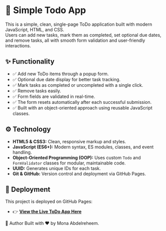 # 📝 Simple Todo App

This is a simple, clean, single-page ToDo application built with modern JavaScript, HTML, and CSS.  
Users can add new tasks, mark them as completed, set optional due dates, and remove tasks, all with smooth form validation and user-friendly interactions.

## ✨ Functionality

- ✅ Add new ToDo items through a popup form.
- ✅ Optional due date display for better task tracking.
- ✅ Mark tasks as completed or uncompleted with a single click.
- ✅ Remove tasks easily.
- ✅ Form fields are validated in real-time.
- ✅ The form resets automatically after each successful submission.
- ✅ Built with an object-oriented approach using reusable JavaScript classes.

## ⚙️ Technology

- **HTML5 & CSS3:** Clean, responsive markup and styles.
- **JavaScript (ES6+):** Modern syntax, ES modules, classes, and event handling.
- **Object-Oriented Programming (OOP):** Uses custom `Todo` and `FormValidator` classes for modular, maintainable code.
- **UUID:** Generates unique IDs for each task.
- **Git & GitHub:** Version control and deployment via GitHub Pages.

## 🚀 Deployment

This project is deployed on GitHub Pages:

- 👉 [**View the Live ToDo App Here**](https://Monaabdelreheem.github.io/se_project_todo-app/)


🙌 Author
Built with ❤️ by Mona Abdelreheem.
